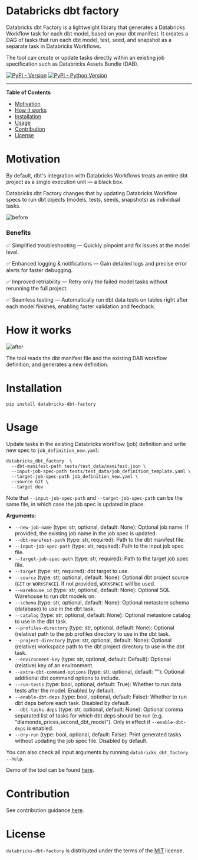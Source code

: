 Databricks dbt factory
===

Databricks dbt Factory is a lightweight library that generates a Databricks Workflow task for each dbt model, based on your dbt manifest.
It creates a DAG of tasks that run each dbt model, test, seed, and snapshot as a separate task in Databricks Workflows.

The tool can create or update tasks directly within an existing job specification such as Databricks Assets Bundle (DAB).

[![PyPI - Version](https://img.shields.io/pypi/v/databricks-dbt-factory.svg)](https://pypi.org/project/databricks-dbt-factory)
[![PyPI - Python Version](https://img.shields.io/pypi/pyversions/databricks-dbt-factory.svg)](https://pypi.org/project/databricks-dbt-factory)

-----

**Table of Contents**

- [Motivation](#motivation)
- [How it works](#benefits)
- [Installation](#installation)
- [Usage](#usage)
- [Contribution](#contribution)
- [License](#license)

# Motivation

By default, dbt's integration with Databricks Workflows treats an entire dbt project as a single execution unit — a black box.

Databricks dbt Factory changes that by updating Databricks Workflow specs to run dbt objects (models, tests, seeds, snapshots) as individual tasks.

![before](docs/dbt-factory.png?)

### Benefits

✅ Simplified troubleshooting — Quickly pinpoint and fix issues at the model level.

✅ Enhanced logging & notifications — Gain detailed logs and precise error alerts for faster debugging.

✅ Improved retriability — Retry only the failed model tasks without rerunning the full project.

✅ Seamless testing — Automatically run dbt data tests on tables right after each model finishes, enabling faster validation and feedback.

# How it works

![after](docs/arch.png?)

The tool reads the dbt manifest file and the existing DAB workflow definition, and generates a new definition.

# Installation

```shell
pip install databricks-dbt-factory
```

# Usage

Update tasks in the existing Databricks workflow (job) definition and write new spec to `job_definition_new.yaml`:
```shell
databricks_dbt_factory  \
  --dbt-manifest-path tests/test_data/manifest.json \
  --input-job-spec-path tests/test_data/job_definition_template.yaml \
  --target-job-spec-path job_definition_new.yaml \
  --source GIT \
  --target dev
```

Note that `--input-job-spec-path` and `--target-job-spec-path` can be the same file, in which case the job spec is updated in place.

**Arguments:**
- `--new-job-name` (type: str, optional, default: None): Optional job name. If provided, the existing job name in the job spec is updated.
- `--dbt-manifest-path` (type: str, required): Path to the dbt manifest file.
- `--input-job-spec-path` (type: str, required): Path to the input job spec file.
- `--target-job-spec-path` (type: str, required): Path to the target job spec file.
- `--target` (type: str, required): dbt target to use.
- `--source` (type: str, optional, default: None): Optional dbt project source (`GIT` or `WORKSPACE`). If not provided, `WORKSPACE` will be used.
- `--warehouse_id` (type: str, optional, default: None): Optional SQL Warehouse to run dbt models on.
- `--schema` (type: str, optional, default: None): Optional metastore schema (database) to use in the dbt task.
- `--catalog` (type: str, optional, default: None): Optional metastore catalog to use in the dbt task.
- `--profiles-directory` (type: str, optional, default: None): Optional (relative) path to the job profiles directory to use in the dbt task.
- `--project-directory` (type: str, optional, default: None): Optional (relative) workspace path to the dbt project directory to use in the dbt task.
- `--environment-key` (type: str, optional, default: Default): Optional (relative) key of an environment.
- `--extra-dbt-command-options` (type: str, optional, default: ""): Optional additional dbt command options to include.
- `--run-tests` (type: bool, optional, default: True): Whether to run data tests after the model. Enabled by default.
- `--enable-dbt-deps` (type: bool, optional, default: False): Whether to run dbt deps before each task. Disabled by default.
- `--dbt-tasks-deps` (type: str, optional, default: None): Optional comma separated list of tasks for which dbt deps should be run (e.g. "diamonds_prices,second_dbt_model"). Only in effect if `--enable-dbt-deps` is enabled.
- `--dry-run` (type: bool, optional, default: False): Print generated tasks without updating the job spec file. Disabled by default.

You can also check all input arguments by running `databricks_dbt_factory --help`.

Demo of the tool can be found [here](https://github.com/mwojtyczka/dbt-demo).

# Contribution

See contribution guidance [here](CONTRIBUTING.md).

# License

`databricks-dbt-factory` is distributed under the terms of the [MIT](https://spdx.org/licenses/MIT.html) license.
